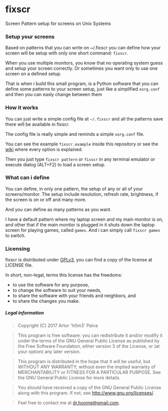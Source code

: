 # fixscr
Screen Pattern setup for screens on Unix Systems

### Setup your screens

Based on patterns that you can write on ~/.fixscr you can define how your screen will
be setup with only one short command: `fixscr`.

When you use multiple monitors, you know that no operating system guess and setup your screen
correctly. Or sometimes you want only to use one screen on a defined setup.

That is when i build this small program, is a Python software that you can define some
patterns to your screen setup, just like a simplified `xorg.conf` and then you can easly change
between them

### How it works

You can just write a simple config file at `~/.fixscr` and all the patterns save there will
be available in fixscr.

The config file is really simple and reminds a simple `xorg.conf` file.

You can see the example `fixscr.example` inside this repository or see the [wiki](https://github.com/h0m3/fixscr/wiki) where
every option is explained.

Then you just type `fixscr pattern` or `fixscr` in any terminal emulator or execute dialog (ALT+F2) to load a screen setup.

### What can i define

You can define, in only one pattern, the setup of any or all of your screens/monitor. The setup include resolution, refresh rate, brightness, if the screen is on or off and many more.

And you can define as many patterns as you want.

I have a default pattern where my laptop screen and my main monitor is on, and other that if the main monitor is plugged in it shuts down the laptop screen for playing games, called `games`. And i can simply call `fixscr games` to switch.

### Licensing

fixscr is distributed under [GPLv3](https://www.gnu.org/licenses/gpl-3.0.en.html), you can find a copy of the license at LICENSE file.

In short, non-legal, terms this license has the freedoms:
* to use the software for any purpose,
* to change the software to suit your needs,
* to share the software with your friends and neighbors, and
* to share the changes you make.

##### Legal information

>Copyright (C) 2017  Artur 'h0m3' Paiva

>This program is free software: you can redistribute it and/or modify
it under the terms of the GNU General Public License as published by
the Free Software Foundation, either version 3 of the License, or
(at your option) any later version.

>This program is distributed in the hope that it will be useful,
but WITHOUT ANY WARRANTY; without even the implied warranty of
MERCHANTABILITY or FITNESS FOR A PARTICULAR PURPOSE.  See the
GNU General Public License for more details.

>You should have received a copy of the GNU General Public License
along with this program.  If not, see <http://www.gnu.org/licenses/>.

>Feel free to contact me at dr.hoome@gmail.com.

